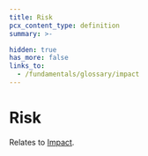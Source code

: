 ```yaml
---
title: Risk
pcx_content_type: definition
summary: >-

hidden: true
has_more: false
links_to:
  - /fundamentals/glossary/impact
---
```


# Risk

Relates to [Impact](/fundamentals/glossary/impact).
